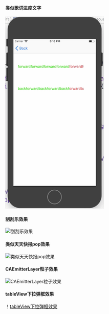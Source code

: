 
#### 类似歌词进度文字
![类似歌词进度文字](https://github.com/ethanCun/ZYUIKit/blob/master/%E7%B1%BB%E4%BC%BC%E6%AD%8C%E8%AF%8D%E8%BF%9B%E5%BA%A6%E6%96%87%E5%AD%97.gif)
#### 刮刮乐效果
![刮刮乐效果](https://github.com/ethanCun/ZYUIKit/blob/master/%E5%88%AE%E5%88%AE%E4%B9%90.gif)
#### 类似天天快报pop效果
![类似天天快报pop效果](https://github.com/ethanCun/ZYUIKit/blob/master/%E7%B1%BB%E4%BC%BC%E5%A4%A9%E5%A4%A9%E5%BF%AB%E6%8A%A5pop%E6%89%8B%E5%8A%BF.gif)
#### CAEmitterLayer粒子效果
![CAEmitterLayer粒子效果](https://github.com/ethanCun/ZYUIKit/blob/master/CAEmitterLayer%E7%B2%92%E5%AD%90%E6%95%88%E6%9E%9C.gif)
#### tableView下拉弹框效果
！[tableView下拉弹框效果](https://github.com/ethanCun/ZYUIKit/blob/master/tableView%E4%B8%8B%E6%8B%89%E5%BC%B9%E6%A1%86%E6%95%88%E6%9E%9C.gif)

